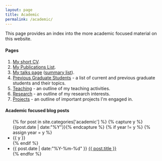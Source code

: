 ```yaml
---
layout: page
title: Academic
permalink: /academic/
---
```


This page provides an index into the more academic focused material on this website.

#### Pages

1. [My short CV](/cv/).
2. [My Publications List](/publications/).
3. [My talks page](/talks/) ([summary list](/talks/summary/)).
4. [Previous Graduate Students](/teaching/students) - a list of current and previous graduate students and their topics.
4. [Teaching](/teaching/) - an outline of my teaching activities.
4. [Research](/research) - an outline of my research interests.
5. [Projects](/projects) - an outline of important projects I'm engaged in.

#### Academic focused blog posts

<ul class="listing">
{% for post in site.categories['academic'] %}
{% capture y %}{{post.date | date:"%Y"}}{% endcapture %}
{% if year != y %}
  {% assign year = y %}
  <li class="listing-seperator">{{ y }}</li>
{% endif %}
<li class="listing-item">
  <time datetime="{{ post.date | date:"%Y-%m-%d" }}">{{ post.date | date:"%Y-%m-%d" }}</time>
  <a href="{{ post.url }}" title="{{ post.title }}">{{ post.title }}</a>
</li>
{% endfor %}
</ul>
